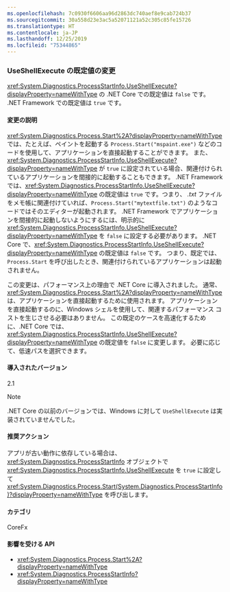 ```yaml
---
ms.openlocfilehash: 7c0930f6606aa96d2863dc740aef8e9cab724b37
ms.sourcegitcommit: 30a558d23e3ac5a52071121a52c305c85fe15726
ms.translationtype: HT
ms.contentlocale: ja-JP
ms.lasthandoff: 12/25/2019
ms.locfileid: "75344865"
---
```

### <a name="change-in-default-value-of-useshellexecute"></a>UseShellExecute の既定値の変更

<xref:System.Diagnostics.ProcessStartInfo.UseShellExecute?displayProperty=nameWithType> の .NET Core での既定値は `false` です。 .NET Framework での既定値は `true` です。

#### <a name="change-description"></a>変更の説明

<xref:System.Diagnostics.Process.Start%2A?displayProperty=nameWithType> では、たとえば、ペイントを起動する `Process.Start("mspaint.exe")` などのコードを使用して、アプリケーションを直接起動することができます。 また、<xref:System.Diagnostics.ProcessStartInfo.UseShellExecute?displayProperty=nameWithType> が `true` に設定されている場合、関連付けられているアプリケーションを間接的に起動することもできます。 .NET Framework では、<xref:System.Diagnostics.ProcessStartInfo.UseShellExecute?displayProperty=nameWithType> の既定値は `true` です。つまり、 *.txt* ファイルをメモ帳に関連付けていれば、`Process.Start("mytextfile.txt")` のようなコードではそのエディターが起動されます。 .NET Framework でアプリケーションを間接的に起動しないようにするには、明示的に <xref:System.Diagnostics.ProcessStartInfo.UseShellExecute?displayProperty=nameWithType> を `false` に設定する必要があります。 .NET Core で、<xref:System.Diagnostics.ProcessStartInfo.UseShellExecute?displayProperty=nameWithType> の既定値は `false` です。 つまり、既定では、`Process.Start` を呼び出したとき、関連付けられているアプリケーションは起動されません。

この変更は、パフォーマンス上の理由で .NET Core に導入されました。 通常、<xref:System.Diagnostics.Process.Start%2A?displayProperty=nameWithType> は、アプリケーションを直接起動するために使用されます。 アプリケーションを直接起動するのに、Windows シェルを使用して、関連するパフォーマンス コストを生じさせる必要はありません。 この既定のケースを高速化するために、.NET Core では、<xref:System.Diagnostics.ProcessStartInfo.UseShellExecute?displayProperty=nameWithType> の既定値を `false` に変更します。 必要に応じて、低速パスを選択できます。

#### <a name="version-introduced"></a>導入されたバージョン

2.1

> [!NOTE]
> .NET Core の以前のバージョンでは、Windows に対して `UseShellExecute` は実装されていませんでした。

#### <a name="recommended-action"></a>推奨アクション

アプリが古い動作に依存している場合は、<xref:System.Diagnostics.ProcessStartInfo> オブジェクトで <xref:System.Diagnostics.ProcessStartInfo.UseShellExecute> を `true` に設定して <xref:System.Diagnostics.Process.Start(System.Diagnostics.ProcessStartInfo)?displayProperty=nameWithType> を呼び出します。

#### <a name="category"></a>カテゴリ

CoreFx

#### <a name="affected-apis"></a>影響を受ける API

- <xref:System.Diagnostics.Process.Start%2A?displayProperty=nameWithType>
- <xref:System.Diagnostics.ProcessStartInfo?displayProperty=nameWithType>

<!--

### Affected APIs

- `Overload:System.Diagnostics.Process.Start`
- `M:System.Diagnostics.ProcessStartInfo`

-->
